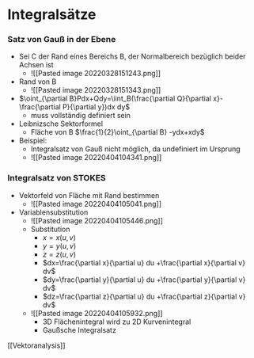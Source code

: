 # Integralsätze
### Satz von Gauß in der Ebene
+ Sei C der Rand eines Bereichs B, der Normalbereich bezüglich beider Achsen ist
	+ ![[Pasted image 20220328151243.png]]
+ Rand von B
	+ ![[Pasted image 20220328151343.png]]
+ $\oint_{\partial B}Pdx+Qdy=\iint_B(\frac{\partial Q}{\partial x}-\frac{\partial P}{\partial y})dx dy$
	+ muss vollständig definiert sein
+ Leibnizsche Sektorformel
	+ Fläche von B $\frac{1}{2}\oint_{\partial B} -ydx+xdy$
+ Beispiel:
	+ Integralsatz von Gauß nicht möglich, da undefiniert im Ursprung
	+ ![[Pasted image 20220404104341.png]]


### Integralsatz von STOKES
+ Vektorfeld von Fläche mit Rand bestimmen
	+ ![[Pasted image 20220404105041.png]]
+ Variablensubstitution
	+ ![[Pasted image 20220404105446.png]]
	+  Substitution
		+  $x=x(u,v)$
		+  $y=y(u,v)$
		+  $z =z(u,v)$
		+ $dx=\frac{\partial x}{\partial u} du +\frac{\partial x}{\partial v} dv$
		+  $dy=\frac{\partial y}{\partial u} du +\frac{\partial y}{\partial v} dv$
		+ $dz=\frac{\partial z}{\partial u} du +\frac{\partial z}{\partial v} dv$
	+ ![[Pasted image 20220404105932.png]]
		+ 3D Flächenintegral wird zu 2D Kurvenintegral
		+ Gaußsche Integralsatz



[[Vektoranalysis]]